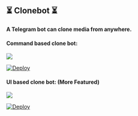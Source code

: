 ## ⏳ Clonebot ⏳
#### A Telegram bot can clone media from anywhere.

#### Command based clone bot:

<a href="https://github.com/m4mallu/clonebot-cmd"><img src="https://img.shields.io/badge/Repository-Link-blueviolet?style=flat-square&logo=github"></a>

[![Deploy](https://www.herokucdn.com/deploy/button.svg)](https://heroku.com/deploy?template=https://github.com/m4mallu/clonebot-cmd)
<br>
#### UI based clone bot: (More Featured)

<a href="https://github.com/m4mallu/clonebot-ui"><img src="https://img.shields.io/badge/Repository-Link-blueviolet?style=flat-square&logo=github"></a>

[![Deploy](https://www.herokucdn.com/deploy/button.svg)](https://heroku.com/deploy?template=https://github.com/m4mallu/clonebot-ui)

